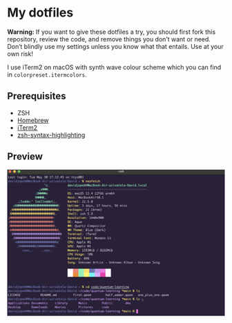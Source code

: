 # My dotfiles
**Warning:** If you want to give these dotfiles a try, you should first fork this repository, review the code, and remove things you don’t want or need. Don’t blindly use my settings unless you know what that entails. Use at your own risk!

I use iTerm2 on macOS with synth wave colour scheme which you can find in `colorpreset.itermcolors`.

## Prerequisites
- ZSH
- [Homebrew](https://brew.sh/)
- [iTerm2](https://iterm2.com/)
- [zsh-syntax-highlighting](https://github.com/zsh-users/zsh-syntax-highlighting/tree/master)

## Preview
<img src="/preview.png">
